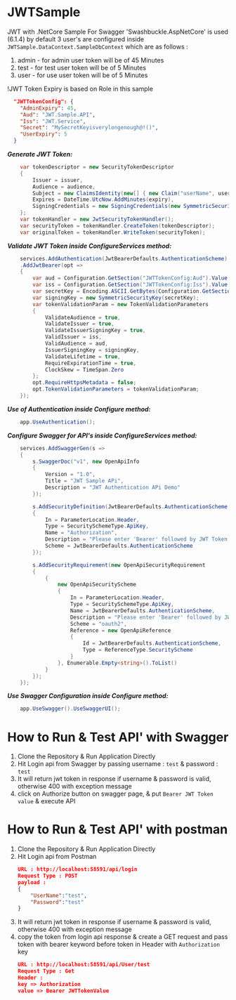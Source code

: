 # JWTSample
JWT with .NetCore Sample
For Swagger 'Swashbuckle.AspNetCore' is used (6.1.4)
by default 3 user's are configured inside `JWTSample.DataContext.SampleDbContext` which are as follows :
1. admin - for admin user token will be of 45 Minutes
2. test - for test user token will be of 5 Minutes
3. user - for use user token will be of 5 Minutes

!JWT Token Expiry is based on Role in this sample
```json
  "JWTTokenConfig": {
	"AdminExpiry": 45,
	"Aud": "JWT.Sample.API",
	"Iss": "JWT.Service",
	"Secret": "MySecretKeyisverylongenough@!()",
	"UserExpiry": 5
  }
```

***Generate JWT Token:***
```csharp
	var tokenDescriptor = new SecurityTokenDescriptor
	{
		Issuer = issuer,
		Audience = audience,                
		Subject = new ClaimsIdentity(new[] { new Claim("userName", userName) }),
		Expires = DateTime.UtcNow.AddMinutes(expiry),
		SigningCredentials = new SigningCredentials(new SymmetricSecurityKey(secretKey), SecurityAlgorithms.HmacSha256Signature)
	};
	var tokenHandler = new JwtSecurityTokenHandler();
	var securityToken = tokenHandler.CreateToken(tokenDescriptor);
	var originalToken = tokenHandler.WriteToken(securityToken);
```

***Validate JWT Token inside ConfigureServices method:***
```csharp
	services.AddAuthentication(JwtBearerDefaults.AuthenticationScheme)
	.AddJwtBearer(opt =>
	{
		var aud = Configuration.GetSection("JWTTokenConfig:Aud").Value;
		var iss = Configuration.GetSection("JWTTokenConfig:Iss").Value;
		var secretKey = Encoding.ASCII.GetBytes(Configuration.GetSection("JWTTokenConfig:Secret").Value);
		var signingKey = new SymmetricSecurityKey(secretKey);
		var tokenValidationParam = new TokenValidationParameters
		{
			ValidateAudience = true,
			ValidateIssuer = true,
			ValidateIssuerSigningKey = true,
			ValidIssuer = iss,
			ValidAudience = aud,
			IssuerSigningKey = signingKey,
			ValidateLifetime = true,
			RequireExpirationTime = true,
			ClockSkew = TimeSpan.Zero
		};
		opt.RequireHttpsMetadata = false;                    
		opt.TokenValidationParameters = tokenValidationParam;
	});
```

***Use of Authentication inside Configure method:***
```csharp
	app.UseAuthentication();
```


***Configure Swagger for API's inside ConfigureServices method:***
```csharp
	services.AddSwaggerGen(s =>
	{
		s.SwaggerDoc("v1", new OpenApiInfo
		{
			Version = "1.0",
			Title = "JWT Sample APi",
			Description = "JWT Authentication APi Demo"
		});

		s.AddSecurityDefinition(JwtBearerDefaults.AuthenticationScheme, new OpenApiSecurityScheme
		{
			In = ParameterLocation.Header,
			Type = SecuritySchemeType.ApiKey,
			Name = "Authorization",
			Description = "Please enter 'Bearer' followed by JWT Token value",
			Scheme = JwtBearerDefaults.AuthenticationScheme
		});

		s.AddSecurityRequirement(new OpenApiSecurityRequirement
		{
			{
				new OpenApiSecurityScheme
				{
					In = ParameterLocation.Header,
					Type = SecuritySchemeType.ApiKey,
					Name = JwtBearerDefaults.AuthenticationScheme,
					Description = "Please enter 'Bearer' followed by JWT Token value",
					Scheme = "oauth2",
					Reference = new OpenApiReference
					{
						Id = JwtBearerDefaults.AuthenticationScheme,
						Type = ReferenceType.SecurityScheme
					}
				}, Enumerable.Empty<string>().ToList()
			}
		});
	});
```

***Use Swagger Configuration inside Configure method:***
```csharp
	app.UseSwagger().UseSwaggerUI();
```

# How to Run & Test API' with Swagger
1.	Clone the Repository & Run Application Directly
2.	Hit Login api from Swagger by passing username : `test` & password : `test`
3.	It will return jwt token in response if username & password is valid, otherwise 400 with exception message
4.	click on Authorize button on swagger page, & put `Bearer JWT Token value` & execute API

# How to Run & Test API' with postman
1.	Clone the Repository & Run Application Directly
2.	Hit Login api from Postman
	```json
	URL : http://localhost:58591/api/login
	Request Type : POST
	payload : 
	{
		"UserName":"test",
		"Password":"test"
	}
	```
3.	It will return jwt token in response if username & password is valid, otherwise 400 with exception message
4.	copy the token from login api response & create a GET request and pass token with bearer keyword before token in Header with `Authorization` key
	```json
	URL : http://localhost:58591/api/User/test
	Request Type : Get
	Header : 
	key => Authorization
	value => Bearer JWTTokenValue
	```